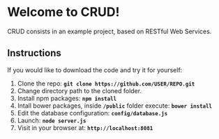 Welcome to CRUD!
===================
CRUD consists in an example project, based on  RESTful Web Services.
## Instructions
If you would like to download the code and try it for yourself:
 1. Clone the repo: **`git clone https://github.com/USER/REPO.git`**
 2. Change directory path to the cloned folder.
 3. Install npm packages: **`npm install`**
 4. Intall bower packages, inside **`/public`** folder execute: **`bower install`**
 5. Edit the database configuration: **`config/database.js`**
 6. Launch: **`node server.js`**
 7. Visit in your browser at: **`http://localhost:8081`**